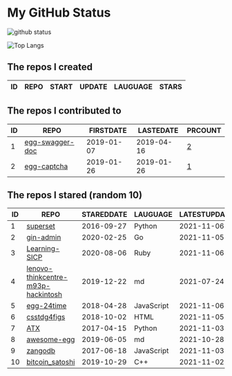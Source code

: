 # My GitHub Status

<img src="https://github-readme-stats-1.yihong0618.vercel.app/api?username=jc-lathander&show_icons=true&&&hide_title=true&count_private=true" alt="github status" />

![Top Langs](https://github-readme-stats-1.yihong0618.vercel.app/api/top-langs/?username=jc-lathander&layout=compact)

<!--START_SECTION:my_github-->
## The repos I created
| ID | REPO | START | UPDATE | LAUGUAGE | STARS |
|----|------|-------|--------|----------|-------|

## The repos I contributed to
| ID |                                REPO                                | FIRSTDATE  | LASTEDATE  |                                          PRCOUNT                                           |
|----|--------------------------------------------------------------------|------------|------------|--------------------------------------------------------------------------------------------|
|  1 | [egg-swagger-doc](https://github.com/Yanshijie-EL/egg-swagger-doc) | 2019-01-07 | 2019-04-16 | [2](https://github.com/Yanshijie-EL/egg-swagger-doc/pulls?q=is%3Apr+author%3Ajc-lathander) |
|  2 | [egg-captcha](https://github.com/Raoul1996/egg-captcha)            | 2019-01-26 | 2019-01-26 | [1](https://github.com/Raoul1996/egg-captcha/pulls?q=is%3Apr+author%3Ajc-lathander)        |

## The repos I stared (random 10)
| ID |                                                 REPO                                                  | STAREDDATE |  LAUGUAGE  | LATESTUPDATE |
|----|-------------------------------------------------------------------------------------------------------|------------|------------|--------------|
|  1 | [superset](https://github.com/apache/superset)                                                        | 2016-09-27 | Python     | 2021-11-06   |
|  2 | [gin-admin](https://github.com/LyricTian/gin-admin)                                                   | 2020-02-25 | Go         | 2021-11-05   |
|  3 | [Learning-SICP](https://github.com/DeathKing/Learning-SICP)                                           | 2020-08-06 | Ruby       | 2021-11-06   |
|  4 | [lenovo-thinkcentre-m93p-hackintosh](https://github.com/mingcheng/lenovo-thinkcentre-m93p-hackintosh) | 2019-12-22 | md         | 2021-07-24   |
|  5 | [egg-24time](https://github.com/seasonstar/egg-24time)                                                | 2018-04-28 | JavaScript | 2021-11-06   |
|  6 | [csstdg4figs](https://github.com/meyerweb/csstdg4figs)                                                | 2018-10-02 | HTML       | 2021-11-05   |
|  7 | [ATX](https://github.com/NetEaseGame/ATX)                                                             | 2017-04-15 | Python     | 2021-11-03   |
|  8 | [awesome-egg](https://github.com/eggjs/awesome-egg)                                                   | 2019-06-05 | md         | 2021-10-28   |
|  9 | [zangodb](https://github.com/erikolson186/zangodb)                                                    | 2017-06-18 | JavaScript | 2021-11-03   |
| 10 | [bitcoin_satoshi](https://github.com/brain-zhang/bitcoin_satoshi)                                     | 2019-10-29 | C++        | 2021-11-02   |

<!--END_SECTION:my_github-->
